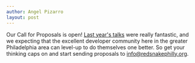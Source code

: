 ```yaml
---
author: Angel Pizarro
layout: post
---
```


Our Call for Proposals is open! [Last year's talks](http://trevmex.com/post/3198570101/redsnake-1st-annual-philly-ruby-python-meetup-notes) were really fantastic, and we expecting that the excellent developer community here in the greater Philadelphia area can level-up to do themselves one better. So get your thinking caps on and start sending proposals to <info@redsnakephilly.org>.  